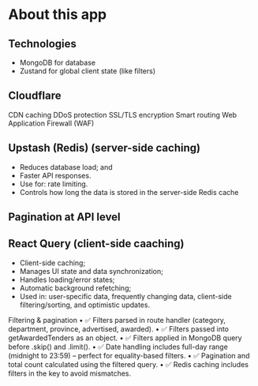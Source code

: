 # About this app

## Technologies

- MongoDB for database
- Zustand for global client state (like filters)
<!-- - React Query for API/DB for caching, re-fetching, pagination, background updates, loading & error states -->

## Cloudflare

CDN caching
DDoS protection
SSL/TLS encryption
Smart routing
Web Application Firewall (WAF)

## Upstash (Redis) (server-side caching)

- Reduces database load; and
- Faster API responses.
- Use for: rate limiting.
- Controls how long the data is stored in the server-side Redis cache

## Pagination at API level

## React Query (client-side caaching)

- Client-side caching;
- Manages UI state and data synchronization;
- Handles loading/error states;
- Automatic background refetching;
- Used in: user-specific data, frequently changing data, client-side filtering/sorting, and optimistic updates.

Filtering & pagination
• ✅ Filters parsed in route handler (category, department, province, advertised, awarded).
• ✅ Filters passed into getAwardedTenders as an object.
• ✅ Filters applied in MongoDB query before .skip() and .limit().
• ✅ Date handling includes full-day range (midnight to 23:59) – perfect for equality-based filters.
• ✅ Pagination and total count calculated using the filtered query.
• ✅ Redis caching includes filters in the key to avoid mismatches.
